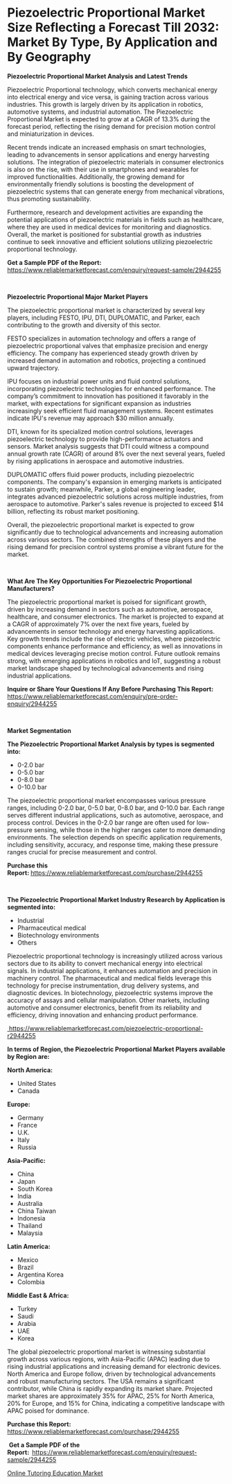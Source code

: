 <p><h1>Piezoelectric Proportional Market Size Reflecting a Forecast Till 2032: Market By Type, By Application and By Geography</h1></p><p><strong>Piezoelectric Proportional Market Analysis and Latest Trends</strong></p>
<p><p>Piezoelectric Proportional technology, which converts mechanical energy into electrical energy and vice versa, is gaining traction across various industries. This growth is largely driven by its application in robotics, automotive systems, and industrial automation. The Piezoelectric Proportional Market is expected to grow at a CAGR of 13.3% during the forecast period, reflecting the rising demand for precision motion control and miniaturization in devices.</p><p>Recent trends indicate an increased emphasis on smart technologies, leading to advancements in sensor applications and energy harvesting solutions. The integration of piezoelectric materials in consumer electronics is also on the rise, with their use in smartphones and wearables for improved functionalities. Additionally, the growing demand for environmentally friendly solutions is boosting the development of piezoelectric systems that can generate energy from mechanical vibrations, thus promoting sustainability.</p><p>Furthermore, research and development activities are expanding the potential applications of piezoelectric materials in fields such as healthcare, where they are used in medical devices for monitoring and diagnostics. Overall, the market is positioned for substantial growth as industries continue to seek innovative and efficient solutions utilizing piezoelectric proportional technology.</p></p>
<p><strong>Get a Sample PDF of the Report:&nbsp;</strong> <a href="https://www.reliablemarketforecast.com/enquiry/request-sample/2944255?utm_campaign=3006&utm_medium=2&utm_source=Github&utm_content=ia&utm_term=11032025&utm_id=piezoelectric-proportional">https://www.reliablemarketforecast.com/enquiry/request-sample/2944255</a></p>
<p>&nbsp;</p>
<p><strong>Piezoelectric Proportional Major Market Players</strong></p>
<p><p>The piezoelectric proportional market is characterized by several key players, including FESTO, IPU, DTI, DUPLOMATIC, and Parker, each contributing to the growth and diversity of this sector. </p><p>FESTO specializes in automation technology and offers a range of piezoelectric proportional valves that emphasize precision and energy efficiency. The company has experienced steady growth driven by increased demand in automation and robotics, projecting a continued upward trajectory.</p><p>IPU focuses on industrial power units and fluid control solutions, incorporating piezoelectric technologies for enhanced performance. The company’s commitment to innovation has positioned it favorably in the market, with expectations for significant expansion as industries increasingly seek efficient fluid management systems. Recent estimates indicate IPU's revenue may approach $30 million annually.</p><p>DTI, known for its specialized motion control solutions, leverages piezoelectric technology to provide high-performance actuators and sensors. Market analysis suggests that DTI could witness a compound annual growth rate (CAGR) of around 8% over the next several years, fueled by rising applications in aerospace and automotive industries.</p><p>DUPLOMATIC offers fluid power products, including piezoelectric components. The company's expansion in emerging markets is anticipated to sustain growth; meanwhile, Parker, a global engineering leader, integrates advanced piezoelectric solutions across multiple industries, from aerospace to automotive. Parker's sales revenue is projected to exceed $14 billion, reflecting its robust market positioning.</p><p>Overall, the piezoelectric proportional market is expected to grow significantly due to technological advancements and increasing automation across various sectors. The combined strengths of these players and the rising demand for precision control systems promise a vibrant future for the market.</p></p>
<p>&nbsp;</p>
<p><strong>What Are The Key Opportunities For Piezoelectric Proportional Manufacturers?</strong></p>
<p><p>The piezoelectric proportional market is poised for significant growth, driven by increasing demand in sectors such as automotive, aerospace, healthcare, and consumer electronics. The market is projected to expand at a CAGR of approximately 7% over the next five years, fueled by advancements in sensor technology and energy harvesting applications. Key growth trends include the rise of electric vehicles, where piezoelectric components enhance performance and efficiency, as well as innovations in medical devices leveraging precise motion control. Future outlook remains strong, with emerging applications in robotics and IoT, suggesting a robust market landscape shaped by technological advancements and rising industrial applications.</p></p>
<p><strong>Inquire or Share Your Questions If Any Before Purchasing This Report:</strong> <a href="https://www.reliablemarketforecast.com/enquiry/pre-order-enquiry/2944255?utm_campaign=3006&utm_medium=2&utm_source=Github&utm_content=ia&utm_term=11032025&utm_id=piezoelectric-proportional">https://www.reliablemarketforecast.com/enquiry/pre-order-enquiry/2944255</a></p>
<p>&nbsp;</p>
<p><strong>Market Segmentation</strong></p>
<p><strong>The Piezoelectric Proportional Market Analysis by types is segmented into:</strong></p>
<p><ul><li>0-2.0 bar</li><li>0-5.0 bar</li><li>0-8.0 bar</li><li>0-10.0 bar</li></ul></p>
<p><p>The piezoelectric proportional market encompasses various pressure ranges, including 0-2.0 bar, 0-5.0 bar, 0-8.0 bar, and 0-10.0 bar. Each range serves different industrial applications, such as automotive, aerospace, and process control. Devices in the 0-2.0 bar range are often used for low-pressure sensing, while those in the higher ranges cater to more demanding environments. The selection depends on specific application requirements, including sensitivity, accuracy, and response time, making these pressure ranges crucial for precise measurement and control.</p></p>
<p><strong>Purchase this Report:&nbsp;</strong><a href="https://www.reliablemarketforecast.com/purchase/2944255?utm_campaign=3006&utm_medium=2&utm_source=Github&utm_content=ia&utm_term=11032025&utm_id=piezoelectric-proportional">https://www.reliablemarketforecast.com/purchase/2944255</a></p>
<p>&nbsp;</p>
<p><strong>The Piezoelectric Proportional Market Industry Research by Application is segmented into:</strong></p>
<p><ul><li>Industrial</li><li>Pharmaceutical medical</li><li>Biotechnology environments</li><li>Others</li></ul></p>
<p><p>Piezoelectric proportional technology is increasingly utilized across various sectors due to its ability to convert mechanical energy into electrical signals. In industrial applications, it enhances automation and precision in machinery control. The pharmaceutical and medical fields leverage this technology for precise instrumentation, drug delivery systems, and diagnostic devices. In biotechnology, piezoelectric systems improve the accuracy of assays and cellular manipulation. Other markets, including automotive and consumer electronics, benefit from its reliability and efficiency, driving innovation and enhancing product performance.</p></p>
<p><a href="https://www.reliablemarketforecast.com/piezoelectric-proportional-r2944255?utm_campaign=3006&utm_medium=2&utm_source=Github&utm_content=ia&utm_term=11032025&utm_id=piezoelectric-proportional">&nbsp;https://www.reliablemarketforecast.com/piezoelectric-proportional-r2944255</a></p>
<p><strong>In terms of Region, the Piezoelectric Proportional Market Players available by Region are:</strong></p>
<p>
    <p> <strong> North America: </strong>
        <ul>
            <li>United States</li>
            <li>Canada</li>
        </ul>
        </p> 
    <p> <strong> Europe: </strong>
        <ul>
            <li>Germany</li>
            <li>France</li>
            <li>U.K.</li>
            <li>Italy</li>
            <li>Russia</li>
        </ul>
        </p> 
    <p> <strong> Asia-Pacific: </strong>
        <ul>
            <li>China</li>
            <li>Japan</li>
            <li>South Korea</li>
            <li>India</li>
            <li>Australia</li>
            <li>China Taiwan</li>
            <li>Indonesia</li>
            <li>Thailand</li>
            <li>Malaysia</li>
        </ul>
        </p> 
    <p> <strong> Latin America: </strong>
        <ul>
            <li>Mexico</li>
            <li>Brazil</li>
            <li>Argentina Korea</li>
            <li>Colombia</li>
        </ul>
        </p> 
    <p> <strong> Middle East & Africa: </strong>
        <ul>
            <li>Turkey</li>
            <li>Saudi</li>
            <li>Arabia</li>
            <li>UAE</li>
            <li>Korea</li>
        </ul>
    </p>
    </p>
<p><p>The global piezoelectric proportional market is witnessing substantial growth across various regions, with Asia-Pacific (APAC) leading due to rising industrial applications and increasing demand for electronic devices. North America and Europe follow, driven by technological advancements and robust manufacturing sectors. The USA remains a significant contributor, while China is rapidly expanding its market share. Projected market shares are approximately 35% for APAC, 25% for North America, 20% for Europe, and 15% for China, indicating a competitive landscape with APAC poised for dominance.</p></p>
<p><strong>Purchase this Report: </strong><a href="https://www.reliablemarketforecast.com/purchase/2944255?utm_campaign=3006&utm_medium=2&utm_source=Github&utm_content=ia&utm_term=11032025&utm_id=piezoelectric-proportional">https://www.reliablemarketforecast.com/purchase/2944255</a></p>
<p>&nbsp;<strong>Get a Sample PDF of the Report:&nbsp;&nbsp;</strong><a href="https://www.reliablemarketforecast.com/enquiry/request-sample/2944255?utm_campaign=3006&utm_medium=2&utm_source=Github&utm_content=ia&utm_term=11032025&utm_id=piezoelectric-proportional">https://www.reliablemarketforecast.com/enquiry/request-sample/2944255</a></p>
<p><strong></strong></p>
<p><p><a href="https://github.com/bilkbitsch/Market-Research-Report-List-1/blob/main/online-tutoring-education-market.md?utm_campaign=3006&utm_medium=2&utm_source=Github&utm_content=ia&utm_term=11032025&utm_id=piezoelectric-proportional">Online Tutoring Education Market</a></p></p>